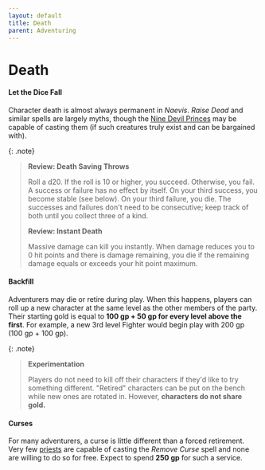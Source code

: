 ```yaml
---
layout: default
title: Death
parent: Adventuring
---
```



# Death

#### Let the Dice Fall

Character death is almost always permanent in _Naevis_. _Raise Dead_ and similar spells are largely myths, though the [Nine Devil Princes](../the_frontier/city_dwellers/devil_princes) may be capable of casting them (if such creatures truly exist and can be bargained with).

{: .note}
> **Review: Death Saving Throws**
>
> Roll a d20. If the roll is 10 or higher, you succeed. Otherwise, you fail. A success or failure has no effect by itself. On your third success, you become stable (see below). On your third failure, you die. The successes and failures don't need to be consecutive; keep track of both until you collect three of a kind. 
>
> **Review: Instant Death**
>
> Massive damage can kill you instantly. When damage reduces you to 0 hit points and there is damage remaining, you die if the remaining damage equals or exceeds your hit point maximum.


#### Backfill

Adventurers may die or retire during play. When this happens, players can roll up a new character at the same level as the other members of the party. Their starting gold is equal to **100 gp + 50 gp for every level above the first**. For example, a new 3rd level Fighter would begin play with 200 gp (100 gp + 100 gp).

{: .note}
> **Experimentation**
>
> Players do not need to kill off their characters if they'd like to try something different. "Retired" characters can be put on the bench while new ones are rotated in. However, **characters do not share gold.**


#### Curses

For many adventurers, a curse is little different than a forced retirement. Very few [priests](../character_creation/class/cleric) are capable of casting the _Remove Curse_ spell and none are willing to do so for free. Expect to spend **250 gp** for such a service.
